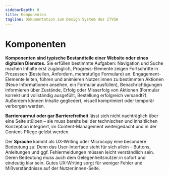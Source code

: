 ```yaml
---
sidebarDepth: 0
title: Komponenten
tagline: Dokumentation zum Design System des ITVSH
---
```

# Komponenten

**Komponenten sind typische Bestandteile einer Website oder eines digitalen Dienstes.** Sie erfüllen bestimmte Aufgaben: Navigation und Suche machen Inhalte erst zugänglich, Progress-Elemente zeigen Fortschritte in Prozessen (Bestellen, Anfordern, mehrstufige Formulare) an. Engagement-Elemente leiten, führen und animieren Nutzer:innen zu bestimmten Aktionen (Neue Informationen ansehen, ein Formular ausfüllen), Benachrichtigungen informieren über Zustände, Erfolg oder Misserfolg von Aktionen (Formular korrekt und vollständig ausgefüllt, Bestellung erfolgreich versandt?). Außerdem können Inhalte gegliedert, visuell komprimiert oder temporär verborgen werden.

**Barrierearmut oder gar Barrierefreiheit** lässt sich nicht nachträglich über eine Seite stülpen – sie muss bereits bei der technischen und inhaltlichen Konzeption integriert, im Content-Management weitergedacht und in der Content-Pflege gelebt werden.

Der **Sprache** kommt als UX-Writing oder Microcopy eine besondere Bedeutung zu: Denn das User-Interface steht für sich allein – Buttons, Anleitungen und ggf. Fehlermeldungen müssen leicht verständlich sein. Deren Bedeutung muss auch dem Gelegenheitsnutzer:in sofort und eindeutig klar sein. Gutes UX-Writing sorgt für weniger Fehler und Mißverständnisse auf der Nutzer:innen-Seite.
